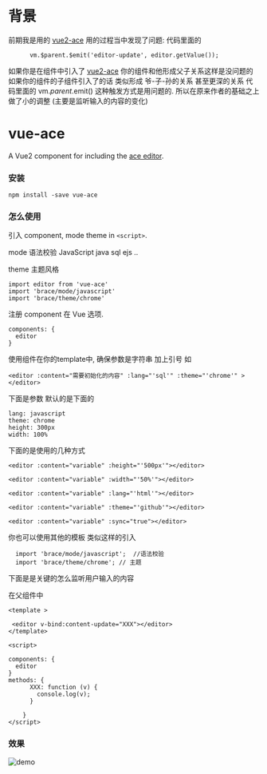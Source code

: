 # 背景

前期我是用的 [vue2-ace](https://runkit.com/npm/vue2-ace) 用的过程当中发现了问题:
代码里面的
```
      vm.$parent.$emit('editor-update', editor.getValue());
```

如果你是在组件中引入了 [vue2-ace](https://runkit.com/npm/vue2-ace)   你的组件和他形成父子关系这样是没问题的
如果你的组件的子组件引入了的话 类似形成  爷-子-孙的关系 甚至更深的关系  代码里面的 vm.$parent.$emit() 这种触发方式是用问题的.
所以在原来作者的基础之上做了小的调整 (主要是监听输入的内容的变化)


# vue-ace

A Vue2 component for including the [ace editor](https://ace.c9.io/).

### 安装

```
npm install -save vue-ace
```

### 怎么使用

引入 component,   mode  theme in `<script>`.

mode 语法校验 JavaScript  java sql  ejs ..

theme 主题风格

```
import editor from 'vue-ace'
import 'brace/mode/javascript'
import 'brace/theme/chrome'
```

注册 component 在 Vue 选项.

```
components: {
  editor
}
```

使用组件在你的template中,  确保参数是字符串 加上引号 如

```
<editor :content="需要初始化的内容" :lang="'sql'" :theme="'chrome'" ></editor>
```


下面是参数 默认的是下面的

```
lang: javascript
theme: chrome
height: 300px
width: 100%
```


下面的是使用的几种方式

```
<editor :content="variable" :height="'500px'"></editor>

<editor :content="variable" :width="'50%'"></editor>

<editor :content="variable" :lang="'html'"></editor>

<editor :content="variable" :theme="'github'"></editor>

<editor :content="variable" :sync="true"></editor>
```

你也可以使用其他的模板 类似这样的引入

 ```
   import 'brace/mode/javascript';  //语法校验
   import 'brace/theme/chrome'; // 主题

 ```


下面是是关键的怎么监听用户输入的内容

在父组件中

```
<template >

 <editor v-bind:content-update="XXX"></editor>
</template>

<script>

components: {
  editor
}
methods: {
      XXX: function (v) {
        console.log(v);
      }

    }
</script>
```
### 效果


![demo](https://github.com/sohucw/vue-ace/blob/master/demo.png)






